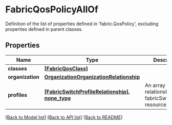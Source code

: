 # FabricQosPolicyAllOf

Definition of the list of properties defined in 'fabric.QosPolicy', excluding properties defined in parent classes.
## Properties
Name | Type | Description | Notes
------------ | ------------- | ------------- | -------------
**classes** | [**[FabricQosClass]**](FabricQosClass.md) |  | [optional] 
**organization** | [**OrganizationOrganizationRelationship**](OrganizationOrganizationRelationship.md) |  | [optional] 
**profiles** | [**[FabricSwitchProfileRelationship], none_type**](FabricSwitchProfileRelationship.md) | An array of relationships to fabricSwitchProfile resources. | [optional] 

[[Back to Model list]](../README.md#documentation-for-models) [[Back to API list]](../README.md#documentation-for-api-endpoints) [[Back to README]](../README.md)



